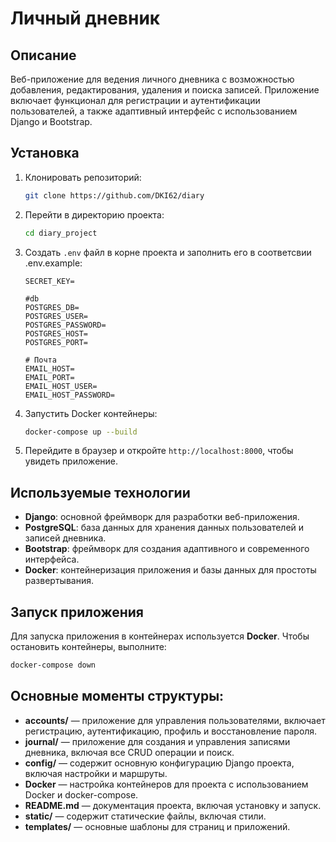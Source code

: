 # Личный дневник

## Описание

Веб-приложение для ведения личного дневника с возможностью добавления, редактирования, удаления и поиска записей. Приложение включает функционал для регистрации и аутентификации пользователей, а также адаптивный интерфейс с использованием Django и Bootstrap.

## Установка

1. Клонировать репозиторий:
    ```bash
    git clone https://github.com/DKI62/diary
    ```

2. Перейти в директорию проекта:
    ```bash
    cd diary_project
    ```

3. Создать `.env` файл в корне проекта и заполнить его в соответсвии .env.example:
    ```
    SECRET_KEY=
    
    #db
   POSTGRES_DB=
   POSTGRES_USER=
   POSTGRES_PASSWORD=
   POSTGRES_HOST=
   POSTGRES_PORT=

   # Почта
   EMAIL_HOST=
   EMAIL_PORT=
   EMAIL_HOST_USER=
   EMAIL_HOST_PASSWORD=
    ```

4. Запустить Docker контейнеры:
    ```bash
    docker-compose up --build
    ```

5. Перейдите в браузер и откройте `http://localhost:8000`, чтобы увидеть приложение.

## Используемые технологии

- **Django**: основной фреймворк для разработки веб-приложения.
- **PostgreSQL**: база данных для хранения данных пользователей и записей дневника.
- **Bootstrap**: фреймворк для создания адаптивного и современного интерфейса.
- **Docker**: контейнеризация приложения и базы данных для простоты развертывания.

## Запуск приложения

Для запуска приложения в контейнерах используется **Docker**. Чтобы остановить контейнеры, выполните:

```bash
docker-compose down
```

## Основные моменты структуры:

- **accounts/** — приложение для управления пользователями, включает регистрацию, аутентификацию, профиль и восстановление пароля.
- **journal/** — приложение для создания и управления записями дневника, включая все CRUD операции и поиск.
- **config/** — содержит основную конфигурацию Django проекта, включая настройки и маршруты.
- **Docker** — настройка контейнеров для проекта с использованием Docker и docker-compose.
- **README.md** — документация проекта, включая установку и запуск.
- **static/** — содержит статические файлы, включая стили.
- **templates/** — основные шаблоны для страниц и приложений.